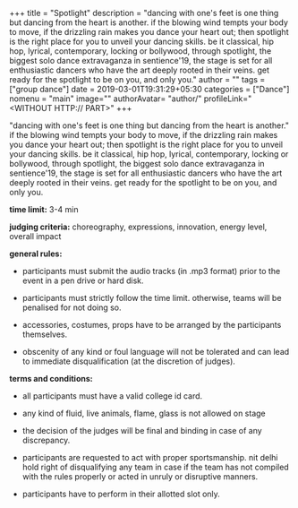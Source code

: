 +++
title = "Spotlight"
description = "dancing with one's feet is one thing but dancing from the heart is another. if the blowing wind tempts your body to move, if the drizzling rain makes you dance your heart out; then spotlight is the right place for you to unveil your dancing skills. be it classical, hip hop, lyrical, contemporary, locking or bollywood, through spotlight, the biggest solo dance extravaganza in sentience'19, the stage is set for all enthusiastic dancers who have the art deeply rooted in their veins. get ready for the spotlight to be on you, and only you."
author = ""
tags = ["group dance"]
date = 2019-03-01T19:31:29+05:30
categories = ["Dance"]
nomenu = "main"
image="<BACKGROUND IMAGE FOR YOUR POST>"
authorAvatar= "author/<YOUR AVATAR>"
profileLink="<WITHOUT HTTP:// PART>"
+++

"dancing with one's feet is one thing but dancing from the heart is
another." if the blowing wind tempts your body to move, if the drizzling
rain makes you dance your heart out; then spotlight is the right place
for you to unveil your dancing skills. be it classical, hip hop,
lyrical, contemporary, locking or bollywood, through spotlight, the
biggest solo dance extravaganza in sentience'19, the stage is set for
all enthusiastic dancers who have the art deeply rooted in their veins.
get ready for the spotlight to be on you, and only you.

**time limit:** 3-4 min

**judging criteria:** choreography, expressions, innovation, energy
level, overall impact

**general rules:**

-   participants must submit the audio tracks (in .mp3 format) prior to the event in a pen drive or hard disk.

-   participants must strictly follow the time limit. otherwise, teams will be penalised for not doing so.

-   accessories, costumes, props have to be arranged by the participants themselves.

-   obscenity of any kind or foul language will not be tolerated and can lead to immediate disqualification (at the discretion of judges).

**terms and conditions:**

<!-- -->

-   all participants must have a valid college id card.

-   any kind of fluid, live animals, flame, glass is not allowed on stage

-   the decision of the judges will be final and binding in case of any discrepancy.

-   participants are requested to act with proper sportsmanship. nit delhi hold right of disqualifying any team in case if the team has not compiled with the rules properly or acted in unruly or disruptive manners.

-   participants have to perform in their allotted slot only.


